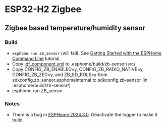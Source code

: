 # ESP32-H2 Zigbee

## Zigbee based temperature/humidity sensor

### Build
* `esphome run ZB_sensor` (will fail). See [Getting Started with the ESPHome Command Line](https://esphome.io/guides/getting_started_command_line.html) tutorial.
* Copy [idf_component.yml](idf_component.yml) to .esphome/build/zb-sensor/src/
* Copy CONFIG_ZB_ENABLED=y, CONFIG_ZB_RADIO_NATIVE=y, CONFIG_ZB_ZED=y, and ZB_ED_ROLE=y from sdkconfig.zb_sensor.esphomeinternal to sdkconfig.zb-sensor (in .esphome/build/zb-sensor/)
* esphome run ZB_sensor

### Notes
* There is a bug in [ESPHome 2024.3.0](https://esphome.io/changelog/2024.3.0.html). Deactivate the logger to make it build.
